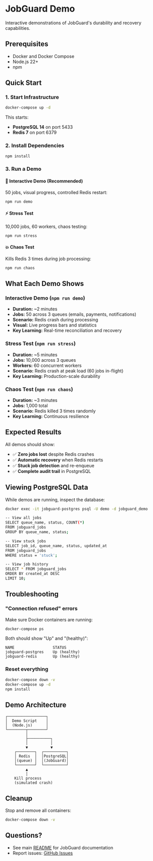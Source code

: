 # JobGuard Demo

Interactive demonstrations of JobGuard's durability and recovery capabilities.

## Prerequisites

- Docker and Docker Compose
- Node.js 22+
- npm

## Quick Start

### 1. Start Infrastructure

```bash
docker-compose up -d
```

This starts:
- **PostgreSQL 14** on port 5433
- **Redis 7** on port 6379

### 2. Install Dependencies

```bash
npm install
```

### 3. Run a Demo

#### 🎯 Interactive Demo (Recommended)
50 jobs, visual progress, controlled Redis restart:
```bash
npm run demo
```

#### ⚡ Stress Test
10,000 jobs, 60 workers, chaos testing:
```bash
npm run stress
```

#### 💥 Chaos Test
Kills Redis 3 times during job processing:
```bash
npm run chaos
```

## What Each Demo Shows

### Interactive Demo (`npm run demo`)
- **Duration:** ~2 minutes
- **Jobs:** 50 across 3 queues (emails, payments, notifications)
- **Scenario:** Redis crash during processing
- **Visual:** Live progress bars and statistics
- **Key Learning:** Real-time reconciliation and recovery

### Stress Test (`npm run stress`)
- **Duration:** ~5 minutes
- **Jobs:** 10,000 across 3 queues
- **Workers:** 60 concurrent workers
- **Scenario:** Redis crash at peak load (60 jobs in-flight)
- **Key Learning:** Production-scale durability

### Chaos Test (`npm run chaos`)
- **Duration:** ~3 minutes
- **Jobs:** 1,000 total
- **Scenario:** Redis killed 3 times randomly
- **Key Learning:** Continuous resilience

## Expected Results

All demos should show:
- ✅ **Zero jobs lost** despite Redis crashes
- ✅ **Automatic recovery** when Redis restarts
- ✅ **Stuck job detection** and re-enqueue
- ✅ **Complete audit trail** in PostgreSQL

## Viewing PostgreSQL Data

While demos are running, inspect the database:

```bash
docker exec -it jobguard-postgres psql -U demo -d jobguard_demo

-- View all jobs
SELECT queue_name, status, COUNT(*)
FROM jobguard_jobs
GROUP BY queue_name, status;

-- View stuck jobs
SELECT job_id, queue_name, status, updated_at
FROM jobguard_jobs
WHERE status = 'stuck';

-- View job history
SELECT * FROM jobguard_jobs
ORDER BY created_at DESC
LIMIT 10;
```

## Troubleshooting

### "Connection refused" errors

Make sure Docker containers are running:
```bash
docker-compose ps
```

Both should show "Up" and "(healthy)":
```
NAME                 STATUS
jobguard-postgres    Up (healthy)
jobguard-redis       Up (healthy)
```

### Reset everything

```bash
docker-compose down -v
docker-compose up -d
npm install
```

## Demo Architecture

```
┌─────────────────┐
│  Demo Script    │
│  (Node.js)      │
└────────┬────────┘
         │
         ├──────────┐
         │          │
         ▼          ▼
    ┌────────┐  ┌──────────┐
    │ Redis  │  │PostgreSQL│
    │(queue) │  │(JobGuard)│
    └────────┘  └──────────┘
         ▲
         │
    Kill process
    (simulated crash)
```

## Cleanup

Stop and remove all containers:
```bash
docker-compose down -v
```

## Questions?

- See main [README](../README.md) for JobGuard documentation
- Report issues: [GitHub Issues](../../issues)
